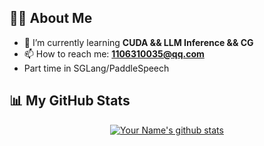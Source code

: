 
## 🙋‍♂️ About Me
- 🌱 I’m currently learning **CUDA && LLM Inference && CG**
- 📫 How to reach me: **[1106310035@qq.com](1106310035@qq.com)**
- Part time in SGLang/PaddleSpeech

## 📊 My GitHub Stats

<div align="center">
    <a href="https://github.com/yinfan98">
        <img align="center" src="https://github-readme-stats.vercel.app/api?username=yinfan98&show_icons=true&include_all_commits=true&theme=buefy&hide_border=true" alt="Your Name's github stats" />
    </a>
</div>

